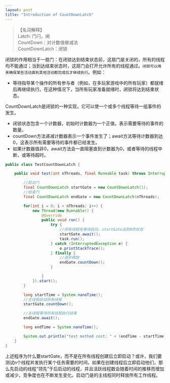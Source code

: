 ```yaml
---
layout: post
title: "Introduction of CountDownLatch"
---
```


>【名词解释】<br>
Latch: 门闩，闸<br>
CountDown：对计数值做减法<br>
CountDownLatch：闭锁<br>

闭锁的作用相当于一扇门：在闭锁达到结束状态前，这扇门是关闭的，所有的线程均不能通过；当到达结束状态时，这扇门会打开允许所有的线程通过。`闭锁可以用来确保某些活动直到其他活动都完成后才继续执行`。例如：
 * 等待指导某个操作的所有参与者（例如，在多玩家游戏中的所有玩家）都就绪后再继续执行。在这种情况下，当所有玩家准备就绪时，闭锁将达到结束状态。
 
CountDownLatch是闭锁的一种实现，它可以使一个或多个线程等待一组事件的发生。
 * 闭锁状态包含一个计数器，初始时计数器为一个正值，表示需要等待的事件的数量。
 * countDown方法递减计数器表示一个事件发生了；await方法等待计数器到达0，这表示所有需要等待的事件都已经发生。
 * 如果计数器值非0，await方法会一直阻塞直到计数器为0，或者等待的线程中断，或等待超时。
 
```java
public class TestCountDownLatch {

    public void test(int nThreads, final Runnable task) throws InterruptedException {

        //启动门
        final CountDownLatch startGate = new CountDownLatch(1);
        //结束门
        final CountDownLatch endGate = new CountDownLatch(nThreads);

        for(int i = 0; i < nThreads; i++) {
            new Thread(new Runnable() {
                @Override
                public void run() {
                    try {
                        //所有线程先等待启动，startGate达到0的状态
                        startGate.await();
                        task.run();
                    } catch (InterruptedException e) {
                        e.printStackTrace();
                    } finally {
                        //逐步释放
                        endGate.countDown();
                    }

                }
            }).start();
        }

        long startTime = System.nanoTime();
        //主线程启动所有线程
        startGate.countDown();

        //主线程等待所有线程执行结束
        endGate.await();

        long endTime = System.nanoTime();

        System.out.println("test method cost: " + (endTime - startTime) + "ms");
    }
}
```

上述程序为什么要startGate，而不是在所有线程创建后立即启动？或许，我们要测试n个线程并发执行某个任务需要的时间，如果在创建线程后立即启动他们，那么先启动的线程“领先”于后启动的线程，并且活跃线程数会随着时间的推移而增加或减少，竞争度也在不断发生变化。启动门是的主线程同时释放所有工作线程。
